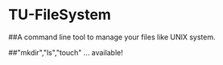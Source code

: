 # TU-FileSystem

##A command line tool to manage your files like UNIX system. 

##"mkdir","ls","touch" ... available!
